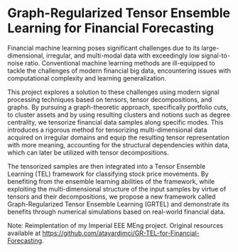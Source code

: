 # Graph-Regularized Tensor Ensemble Learning for Financial Forecasting

Financial machine learning poses significant challenges due to its large-dimensional, irregular, and multi-modal data with exceedingly low signal-to-noise ratio. Conventional machine learning methods are ill-equipped to tackle the challenges of modern financial big data, encountering issues with computational complexity and learning generalization.

This project explores a solution to these challenges using modern signal processing techniques based on tensors, tensor decompositions, and graphs. By pursuing a graph-theoretic approach, specifically portfolio cuts, to cluster assets and by using resulting clusters and notions such as degree centrality, we tensorize financial data samples along specific modes. This introduces a rigorous method for tensorizing multi-dimensional data acquired on irregular domains and equip the resulting tensor representation with more meaning, accounting for the structural dependencies within data, which can later be utilized with tensor decompositions.

The tensorized samples are then integrated into a Tensor Ensemble Learning (TEL) framework for classifying stock price movements. By benefiting from the ensemble learning abilities of the framework, while exploiting the multi-dimensional structure of the input samples by virtue of tensors and their decompositions, we propose a new framework called Graph-Regularized Tensor Ensemble Learning (GRTEL) and demonstrate its benefits through numerical simulations based on real-world financial data.

Note: Reimplentation of my Imperial EEE MEng project. Original resources available at https://github.com/atayardimci/GR-TEL-for-Financial-Forecasting.
